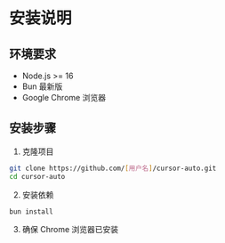 # 安装说明

## 环境要求

- Node.js >= 16
- Bun 最新版
- Google Chrome 浏览器

## 安装步骤

1. 克隆项目

```bash
git clone https://github.com/[用户名]/cursor-auto.git
cd cursor-auto
```

2. 安装依赖

```bash
bun install
```

3. 确保 Chrome 浏览器已安装
